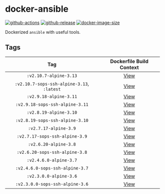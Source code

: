 # docker-ansible

[![github-actions](https://github.com/theohbrothers/docker-ansible/workflows/ci-master-pr/badge.svg)](https://github.com/theohbrothers/docker-ansible/actions)
[![github-release](https://img.shields.io/github/v/release/theohbrothers/docker-ansible?style=flat-square)](https://github.com/theohbrothers/docker-ansible/releases/)
[![docker-image-size](https://img.shields.io/docker/image-size/theohbrothers/docker-ansible/latest)](https://hub.docker.com/r/theohbrothers/docker-ansible)

Dockerized `ansible` with useful tools.

## Tags

| Tag | Dockerfile Build Context |
|:-------:|:---------:|
| `:v2.10.7-alpine-3.13` | [View](variants/v2.10.7-alpine-3.13 ) |
| `:v2.10.7-sops-ssh-alpine-3.13`, `:latest` | [View](variants/v2.10.7-sops-ssh-alpine-3.13 ) |
| `:v2.9.18-alpine-3.11` | [View](variants/v2.9.18-alpine-3.11 ) |
| `:v2.9.18-sops-ssh-alpine-3.11` | [View](variants/v2.9.18-sops-ssh-alpine-3.11 ) |
| `:v2.8.19-alpine-3.10` | [View](variants/v2.8.19-alpine-3.10 ) |
| `:v2.8.19-sops-ssh-alpine-3.10` | [View](variants/v2.8.19-sops-ssh-alpine-3.10 ) |
| `:v2.7.17-alpine-3.9` | [View](variants/v2.7.17-alpine-3.9 ) |
| `:v2.7.17-sops-ssh-alpine-3.9` | [View](variants/v2.7.17-sops-ssh-alpine-3.9 ) |
| `:v2.6.20-alpine-3.8` | [View](variants/v2.6.20-alpine-3.8 ) |
| `:v2.6.20-sops-ssh-alpine-3.8` | [View](variants/v2.6.20-sops-ssh-alpine-3.8 ) |
| `:v2.4.6.0-alpine-3.7` | [View](variants/v2.4.6.0-alpine-3.7 ) |
| `:v2.4.6.0-sops-ssh-alpine-3.7` | [View](variants/v2.4.6.0-sops-ssh-alpine-3.7 ) |
| `:v2.3.0.0-alpine-3.6` | [View](variants/v2.3.0.0-alpine-3.6 ) |
| `:v2.3.0.0-sops-ssh-alpine-3.6` | [View](variants/v2.3.0.0-sops-ssh-alpine-3.6 ) |

